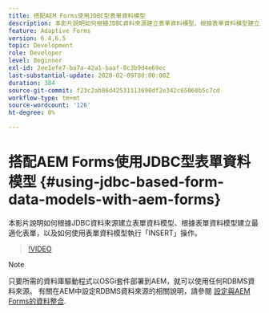 ```yaml
---
title: 搭配AEM Forms使用JDBC型表單資料模型
description: 本影片說明如何根據JDBC資料來源建立表單資料模型、根據表單資料模型建立最適化表單，以及如何使用表單資料模型執行「INSERT」操作。
feature: Adaptive Forms
version: 6.4,6.5
topic: Development
role: Developer
level: Beginner
exl-id: 2ee1efe7-ba7a-42a1-baaf-8c3b9d4e69ec
last-substantial-update: 2020-02-09T00:00:00Z
duration: 384
source-git-commit: f23c2ab86d42531113690df2e342c65060b5c7cd
workflow-type: tm+mt
source-wordcount: '126'
ht-degree: 0%

---
```


# 搭配AEM Forms使用JDBC型表單資料模型 {#using-jdbc-based-form-data-models-with-aem-forms}

本影片說明如何根據JDBC資料來源建立表單資料模型、根據表單資料模型建立最適化表單，以及如何使用表單資料模型執行「INSERT」操作。

>[!VIDEO](https://video.tv.adobe.com/v/17736?quality=12&learn=on)

>[!NOTE]
>
>只要所需的資料庫驅動程式以OSGi套件部署到AEM，就可以使用任何RDBMS資料來源。 有關在AEM中設定RDBMS資料來源的相關說明，請參閱 [設定與AEM Forms的資料整合](/help/forms/adaptive-forms/data-integration-technical-video-setup.md).

